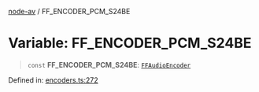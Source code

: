 [node-av](../globals.md) / FF\_ENCODER\_PCM\_S24BE

# Variable: FF\_ENCODER\_PCM\_S24BE

> `const` **FF\_ENCODER\_PCM\_S24BE**: [`FFAudioEncoder`](../type-aliases/FFAudioEncoder.md)

Defined in: [encoders.ts:272](https://github.com/seydx/av/blob/f8631fc881b394300b1479f511d55cf1c370a87f/src/constants/encoders.ts#L272)
